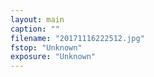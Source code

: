 ```yaml
---
layout: main
caption: ""
filename: "20171116222512.jpg"
fstop: "Unknown"
exposure: "Unknown"
---
```

